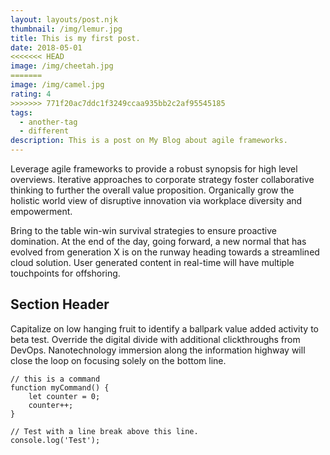 ```yaml
---
layout: layouts/post.njk
thumbnail: /img/lemur.jpg
title: This is my first post.
date: 2018-05-01
<<<<<<< HEAD
image: /img/cheetah.jpg
=======
image: /img/camel.jpg
rating: 4
>>>>>>> 771f20ac7ddc1f3249ccaa935bb2c2af95545185
tags:
  - another-tag
  - different
description: This is a post on My Blog about agile frameworks.
---
```

Leverage agile frameworks to provide a robust synopsis for high level overviews. Iterative approaches to corporate strategy foster collaborative thinking to further the overall value proposition. Organically grow the holistic world view of disruptive innovation via workplace diversity and empowerment.

Bring to the table win-win survival strategies to ensure proactive domination. At the end of the day, going forward, a new normal that has evolved from generation X is on the runway heading towards a streamlined cloud solution. User generated content in real-time will have multiple touchpoints for offshoring.

## Section Header

Capitalize on low hanging fruit to identify a ballpark value added activity to beta test. Override the digital divide with additional clickthroughs from DevOps. Nanotechnology immersion along the information highway will close the loop on focusing solely on the bottom line.

``` text/2-3
// this is a command
function myCommand() {
	let counter = 0;
	counter++;
}

// Test with a line break above this line.
console.log('Test');
```
